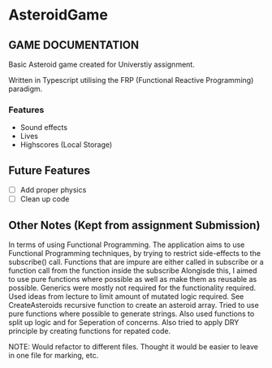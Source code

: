 # AsteroidGame
## GAME DOCUMENTATION

Basic Asteroid game created for Universtiy assignment. 

Written in Typescript utilising the FRP (Functional Reactive Programming) paradigm. 

### Features
- Sound effects
- Lives
- Highscores (Local Storage) 


## Future Features
- [ ] Add proper physics 
- [ ] Clean up code 

## Other Notes (Kept from assignment Submission) 

In terms of using Functional Programming.
The application aims to use Functional Programming techniques, by trying to  restrict side-effects to the subscribe() call.
Functions that are impure are either called in subscribe or a function call from the function inside the subscribe
Alongisde this, I aimed to use pure functions where possible as well as make them as reusable as possible.
Generics were mostly not required for the functionality required.
Used ideas from lecture to limit amount of mutated logic required. See CreateAsteroids recursive function to create an asteroid array.
Tried to use pure functions where possible to generate strings. 
Also used functions to split up logic and for Seperation of concerns. 
Also tried to apply DRY principle by creating functions for repated code. 

NOTE: Would refactor to different files. Thought it would be easier to leave in one file for marking, etc. 
